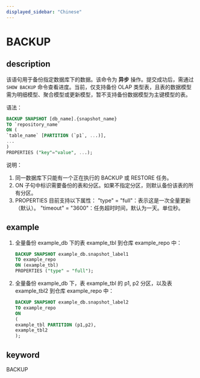 ```yaml
---
displayed_sidebar: "Chinese"
---
```


# BACKUP

## description

该语句用于备份指定数据库下的数据。该命令为 **异步** 操作。提交成功后，需通过 `SHOW BACKUP` 命令查看进度。当前，仅支持备份 OLAP 类型表，且表的数据模型需为明细模型、聚合模型或更新模型，暂不支持备份数据模型为主键模型的表。

语法：

```sql
BACKUP SNAPSHOT [db_name].{snapshot_name}
TO `repository_name`
ON (
`table_name` [PARTITION (`p1`, ...)],
...
)
PROPERTIES ("key"="value", ...);
```

说明：

1. 同一数据库下只能有一个正在执行的 BACKUP 或 RESTORE 任务。
2. ON 子句中标识需要备份的表和分区。如果不指定分区，则默认备份该表的所有分区。
3. PROPERTIES 目前支持以下属性：
"type" = "full"：表示这是一次全量更新（默认）。
"timeout" = "3600"：任务超时时间，默认为一天。单位秒。

## example

1. 全量备份 example_db 下的表 example_tbl 到仓库 example_repo 中：

    ```sql
    BACKUP SNAPSHOT example_db.snapshot_label1
    TO example_repo
    ON (example_tbl)
    PROPERTIES ("type" = "full");
    ```

2. 全量备份 example_db 下，表 example_tbl 的 p1, p2 分区，以及表 example_tbl2 到仓库 example_repo 中：

    ```sql
    BACKUP SNAPSHOT example_db.snapshot_label2
    TO example_repo
    ON
    (
    example_tbl PARTITION (p1,p2),
    example_tbl2
    );
    ```

## keyword

BACKUP
